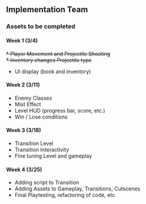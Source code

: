 ## Implementation Team 

### Assets to be completed

#### Week 1 (3/4)
~~* Player Movement and Projectile Shooting~~ <br>
~~* Inventory changes Projectile type~~ <br>
* UI display (book and inventory)

#### Week 2 (3/11)
* Enemy Classes
* Mist Effect
* Level HUD (progress bar, score, etc.)
* Win / Lose conditions

#### Week 3 (3/18)
* Transition Level
* Transition Interactivity
* Fine tuning Level and gameplay

#### Week 4 (3/25)
* Adding script to Transition
* Adding Assets to Gameplay, Transitions, Cutscenes
* Final Playtesting, refactoring of code, etc.
